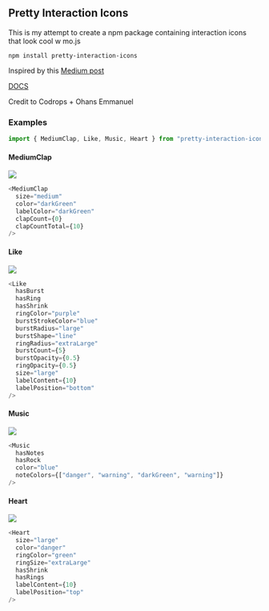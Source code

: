 ## Pretty Interaction Icons

This is my attempt to create a npm package containing interaction icons that look cool w mo.js

```
npm install pretty-interaction-icons
```

Inspired by this [Medium post](https://medium.freecodecamp.org/how-i-re-built-the-medium-clap-effect-and-what-i-got-out-of-the-experiment-991672995fdf?source=user_profile---------6----------------)

[DOCS](http://theweiweiwu.com/pretty-interaction-icons/)

Credit to Codrops + Ohans Emmanuel

### Examples

```javascript
import { MediumClap, Like, Music, Heart } from "pretty-interaction-icons";
```

#### MediumClap

![](http://www.giphy.com/gifs/3o751ZwhxQSz8SS46c)

```javascript
<MediumClap
  size="medium"
  color="darkGreen"
  labelColor="darkGreen"
  clapCount={0}
  clapCountTotal={10}
/>
```

#### Like

![](http://www.giphy.com/gifs/3o75245682ipTVU2fC)

```javascript
<Like
  hasBurst
  hasRing
  hasShrink
  ringColor="purple"
  burstStrokeColor="blue"
  burstRadius="large"
  burstShape="line"
  ringRadius="extraLarge"
  burstCount={5}
  burstOpacity={0.5}
  ringOpacity={0.5}
  size="large"
  labelContent={10}
  labelPosition="bottom"
/>
```

#### Music

![](http://www.giphy.com/gifs/3o7525GciGyEel2cuc)

```javascript
<Music
  hasNotes
  hasRock
  color="blue"
  noteColors={["danger", "warning", "darkGreen", "warning"]}
/>
```

#### Heart

![](http://www.giphy.com/gifs/3o751T2NAs8tDPu59u)

```javascript
<Heart
  size="large"
  color="danger"
  ringColor="green"
  ringSize="extraLarge"
  hasShrink
  hasRings
  labelContent={10}
  labelPosition="top"
/>
```
